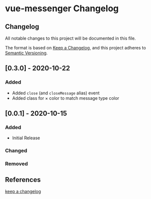 # vue-messenger Changelog

## Changelog

All notable changes to this project will be documented in this file.

The format is based on [Keep a Changelog](https://keepachangelog.com/en/1.0.0/),
and this project adheres to [Semantic Versioning](https://semver.org/spec/v2.0.0.html).

## [0.3.0] - 2020-10-22

### Added

-   Added `close` (and `closeMessage` alias) event
-   Added class for &times; color to match message type color

## [0.0.1] - 2020-10-15

### Added

-   Initial Release

### Changed

### Removed

## References

[keep a changelog](https://keepachangelog.com/en/1.0.0/)
